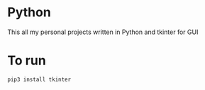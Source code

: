 # Python
This all my personal projects written in Python and tkinter for GUI

# To run
```pip3 install tkinter```
